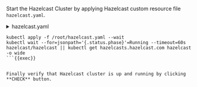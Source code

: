 Start the Hazelcast Cluster by applying Hazelcast custom resource file `hazelcast.yaml`.

<details>
<summary>hazelcast.yaml</summary>

```yaml

apiVersion: hazelcast.com/v1alpha1
kind: Hazelcast
metadata:
  name: hazelcast
spec:
  clusterSize: 3
  repository: 'docker.io/hazelcast/hazelcast'
  version: '5.5-slim'
```
</details>

```plain
kubectl apply -f /root/hazelcast.yaml --wait
kubectl wait --for=jsonpath='{.status.phase}'=Running --timeout=60s hazelcast/hazelcast || kubectl get hazelcasts.hazelcast.com hazelcast -o wide
```{{exec}}


Finally verify that Hazelcast cluster is up and running by clicking **CHECK** button.

